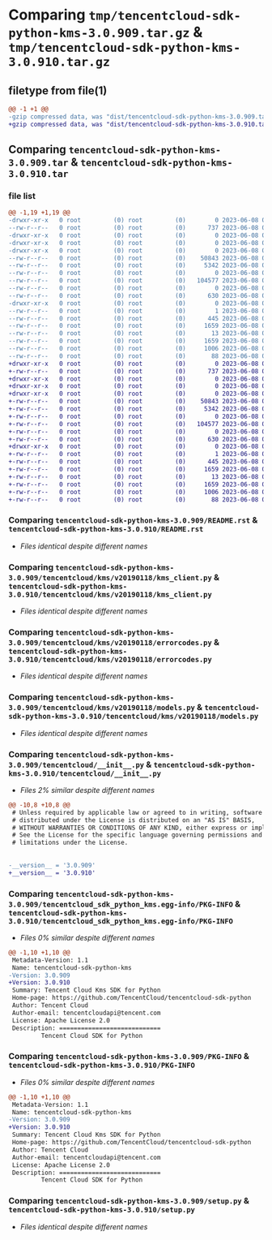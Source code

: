 # Comparing `tmp/tencentcloud-sdk-python-kms-3.0.909.tar.gz` & `tmp/tencentcloud-sdk-python-kms-3.0.910.tar.gz`

## filetype from file(1)

```diff
@@ -1 +1 @@
-gzip compressed data, was "dist/tencentcloud-sdk-python-kms-3.0.909.tar", last modified: Thu Jun  8 00:28:09 2023, max compression
+gzip compressed data, was "dist/tencentcloud-sdk-python-kms-3.0.910.tar", last modified: Thu Jun  8 09:13:54 2023, max compression
```

## Comparing `tencentcloud-sdk-python-kms-3.0.909.tar` & `tencentcloud-sdk-python-kms-3.0.910.tar`

### file list

```diff
@@ -1,19 +1,19 @@
-drwxr-xr-x   0 root         (0) root         (0)        0 2023-06-08 00:28:09.000000 tencentcloud-sdk-python-kms-3.0.909/
--rw-r--r--   0 root         (0) root         (0)      737 2023-06-08 00:28:09.000000 tencentcloud-sdk-python-kms-3.0.909/README.rst
-drwxr-xr-x   0 root         (0) root         (0)        0 2023-06-08 00:28:09.000000 tencentcloud-sdk-python-kms-3.0.909/tencentcloud/
-drwxr-xr-x   0 root         (0) root         (0)        0 2023-06-08 00:28:09.000000 tencentcloud-sdk-python-kms-3.0.909/tencentcloud/kms/
-drwxr-xr-x   0 root         (0) root         (0)        0 2023-06-08 00:28:09.000000 tencentcloud-sdk-python-kms-3.0.909/tencentcloud/kms/v20190118/
--rw-r--r--   0 root         (0) root         (0)    50843 2023-06-08 00:28:09.000000 tencentcloud-sdk-python-kms-3.0.909/tencentcloud/kms/v20190118/kms_client.py
--rw-r--r--   0 root         (0) root         (0)     5342 2023-06-08 00:28:09.000000 tencentcloud-sdk-python-kms-3.0.909/tencentcloud/kms/v20190118/errorcodes.py
--rw-r--r--   0 root         (0) root         (0)        0 2023-06-08 00:28:09.000000 tencentcloud-sdk-python-kms-3.0.909/tencentcloud/kms/v20190118/__init__.py
--rw-r--r--   0 root         (0) root         (0)   104577 2023-06-08 00:28:09.000000 tencentcloud-sdk-python-kms-3.0.909/tencentcloud/kms/v20190118/models.py
--rw-r--r--   0 root         (0) root         (0)        0 2023-06-08 00:28:09.000000 tencentcloud-sdk-python-kms-3.0.909/tencentcloud/kms/__init__.py
--rw-r--r--   0 root         (0) root         (0)      630 2023-06-08 00:28:09.000000 tencentcloud-sdk-python-kms-3.0.909/tencentcloud/__init__.py
-drwxr-xr-x   0 root         (0) root         (0)        0 2023-06-08 00:28:09.000000 tencentcloud-sdk-python-kms-3.0.909/tencentcloud_sdk_python_kms.egg-info/
--rw-r--r--   0 root         (0) root         (0)        1 2023-06-08 00:28:09.000000 tencentcloud-sdk-python-kms-3.0.909/tencentcloud_sdk_python_kms.egg-info/dependency_links.txt
--rw-r--r--   0 root         (0) root         (0)      445 2023-06-08 00:28:09.000000 tencentcloud-sdk-python-kms-3.0.909/tencentcloud_sdk_python_kms.egg-info/SOURCES.txt
--rw-r--r--   0 root         (0) root         (0)     1659 2023-06-08 00:28:09.000000 tencentcloud-sdk-python-kms-3.0.909/tencentcloud_sdk_python_kms.egg-info/PKG-INFO
--rw-r--r--   0 root         (0) root         (0)       13 2023-06-08 00:28:09.000000 tencentcloud-sdk-python-kms-3.0.909/tencentcloud_sdk_python_kms.egg-info/top_level.txt
--rw-r--r--   0 root         (0) root         (0)     1659 2023-06-08 00:28:09.000000 tencentcloud-sdk-python-kms-3.0.909/PKG-INFO
--rw-r--r--   0 root         (0) root         (0)     1006 2023-06-08 00:28:09.000000 tencentcloud-sdk-python-kms-3.0.909/setup.py
--rw-r--r--   0 root         (0) root         (0)       88 2023-06-08 00:28:09.000000 tencentcloud-sdk-python-kms-3.0.909/setup.cfg
+drwxr-xr-x   0 root         (0) root         (0)        0 2023-06-08 09:13:54.000000 tencentcloud-sdk-python-kms-3.0.910/
+-rw-r--r--   0 root         (0) root         (0)      737 2023-06-08 09:13:54.000000 tencentcloud-sdk-python-kms-3.0.910/README.rst
+drwxr-xr-x   0 root         (0) root         (0)        0 2023-06-08 09:13:54.000000 tencentcloud-sdk-python-kms-3.0.910/tencentcloud/
+drwxr-xr-x   0 root         (0) root         (0)        0 2023-06-08 09:13:54.000000 tencentcloud-sdk-python-kms-3.0.910/tencentcloud/kms/
+drwxr-xr-x   0 root         (0) root         (0)        0 2023-06-08 09:13:54.000000 tencentcloud-sdk-python-kms-3.0.910/tencentcloud/kms/v20190118/
+-rw-r--r--   0 root         (0) root         (0)    50843 2023-06-08 09:13:54.000000 tencentcloud-sdk-python-kms-3.0.910/tencentcloud/kms/v20190118/kms_client.py
+-rw-r--r--   0 root         (0) root         (0)     5342 2023-06-08 09:13:54.000000 tencentcloud-sdk-python-kms-3.0.910/tencentcloud/kms/v20190118/errorcodes.py
+-rw-r--r--   0 root         (0) root         (0)        0 2023-06-08 09:13:54.000000 tencentcloud-sdk-python-kms-3.0.910/tencentcloud/kms/v20190118/__init__.py
+-rw-r--r--   0 root         (0) root         (0)   104577 2023-06-08 09:13:54.000000 tencentcloud-sdk-python-kms-3.0.910/tencentcloud/kms/v20190118/models.py
+-rw-r--r--   0 root         (0) root         (0)        0 2023-06-08 09:13:54.000000 tencentcloud-sdk-python-kms-3.0.910/tencentcloud/kms/__init__.py
+-rw-r--r--   0 root         (0) root         (0)      630 2023-06-08 09:13:54.000000 tencentcloud-sdk-python-kms-3.0.910/tencentcloud/__init__.py
+drwxr-xr-x   0 root         (0) root         (0)        0 2023-06-08 09:13:54.000000 tencentcloud-sdk-python-kms-3.0.910/tencentcloud_sdk_python_kms.egg-info/
+-rw-r--r--   0 root         (0) root         (0)        1 2023-06-08 09:13:54.000000 tencentcloud-sdk-python-kms-3.0.910/tencentcloud_sdk_python_kms.egg-info/dependency_links.txt
+-rw-r--r--   0 root         (0) root         (0)      445 2023-06-08 09:13:54.000000 tencentcloud-sdk-python-kms-3.0.910/tencentcloud_sdk_python_kms.egg-info/SOURCES.txt
+-rw-r--r--   0 root         (0) root         (0)     1659 2023-06-08 09:13:54.000000 tencentcloud-sdk-python-kms-3.0.910/tencentcloud_sdk_python_kms.egg-info/PKG-INFO
+-rw-r--r--   0 root         (0) root         (0)       13 2023-06-08 09:13:54.000000 tencentcloud-sdk-python-kms-3.0.910/tencentcloud_sdk_python_kms.egg-info/top_level.txt
+-rw-r--r--   0 root         (0) root         (0)     1659 2023-06-08 09:13:54.000000 tencentcloud-sdk-python-kms-3.0.910/PKG-INFO
+-rw-r--r--   0 root         (0) root         (0)     1006 2023-06-08 09:13:54.000000 tencentcloud-sdk-python-kms-3.0.910/setup.py
+-rw-r--r--   0 root         (0) root         (0)       88 2023-06-08 09:13:54.000000 tencentcloud-sdk-python-kms-3.0.910/setup.cfg
```

### Comparing `tencentcloud-sdk-python-kms-3.0.909/README.rst` & `tencentcloud-sdk-python-kms-3.0.910/README.rst`

 * *Files identical despite different names*

### Comparing `tencentcloud-sdk-python-kms-3.0.909/tencentcloud/kms/v20190118/kms_client.py` & `tencentcloud-sdk-python-kms-3.0.910/tencentcloud/kms/v20190118/kms_client.py`

 * *Files identical despite different names*

### Comparing `tencentcloud-sdk-python-kms-3.0.909/tencentcloud/kms/v20190118/errorcodes.py` & `tencentcloud-sdk-python-kms-3.0.910/tencentcloud/kms/v20190118/errorcodes.py`

 * *Files identical despite different names*

### Comparing `tencentcloud-sdk-python-kms-3.0.909/tencentcloud/kms/v20190118/models.py` & `tencentcloud-sdk-python-kms-3.0.910/tencentcloud/kms/v20190118/models.py`

 * *Files identical despite different names*

### Comparing `tencentcloud-sdk-python-kms-3.0.909/tencentcloud/__init__.py` & `tencentcloud-sdk-python-kms-3.0.910/tencentcloud/__init__.py`

 * *Files 2% similar despite different names*

```diff
@@ -10,8 +10,8 @@
 # Unless required by applicable law or agreed to in writing, software
 # distributed under the License is distributed on an "AS IS" BASIS,
 # WITHOUT WARRANTIES OR CONDITIONS OF ANY KIND, either express or implied.
 # See the License for the specific language governing permissions and
 # limitations under the License.
 
 
-__version__ = '3.0.909'
+__version__ = '3.0.910'
```

### Comparing `tencentcloud-sdk-python-kms-3.0.909/tencentcloud_sdk_python_kms.egg-info/PKG-INFO` & `tencentcloud-sdk-python-kms-3.0.910/tencentcloud_sdk_python_kms.egg-info/PKG-INFO`

 * *Files 0% similar despite different names*

```diff
@@ -1,10 +1,10 @@
 Metadata-Version: 1.1
 Name: tencentcloud-sdk-python-kms
-Version: 3.0.909
+Version: 3.0.910
 Summary: Tencent Cloud Kms SDK for Python
 Home-page: https://github.com/TencentCloud/tencentcloud-sdk-python
 Author: Tencent Cloud
 Author-email: tencentcloudapi@tencent.com
 License: Apache License 2.0
 Description: ============================
         Tencent Cloud SDK for Python
```

### Comparing `tencentcloud-sdk-python-kms-3.0.909/PKG-INFO` & `tencentcloud-sdk-python-kms-3.0.910/PKG-INFO`

 * *Files 0% similar despite different names*

```diff
@@ -1,10 +1,10 @@
 Metadata-Version: 1.1
 Name: tencentcloud-sdk-python-kms
-Version: 3.0.909
+Version: 3.0.910
 Summary: Tencent Cloud Kms SDK for Python
 Home-page: https://github.com/TencentCloud/tencentcloud-sdk-python
 Author: Tencent Cloud
 Author-email: tencentcloudapi@tencent.com
 License: Apache License 2.0
 Description: ============================
         Tencent Cloud SDK for Python
```

### Comparing `tencentcloud-sdk-python-kms-3.0.909/setup.py` & `tencentcloud-sdk-python-kms-3.0.910/setup.py`

 * *Files identical despite different names*

